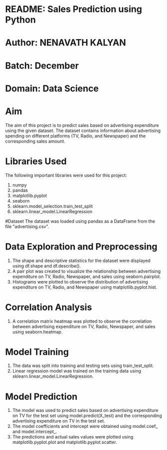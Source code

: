 # README: Sales Prediction using Python
# Author: NENAVATH KALYAN
# Batch: December
# Domain: Data Science
# Aim
The aim of this project is to predict sales based on advertising expenditure using the given dataset. The dataset contains information about advertising spending on different platforms (TV, Radio, and Newspaper) and the corresponding sales amount.
# Libraries Used
The following important libraries were used for this project:

1. numpy
2. pandas
3. matplotlib.pyplot
4. seaborn
5. sklearn.model_selection.train_test_split
6. sklearn.linear_model.LinearRegression

#Dataset
The dataset was loaded using pandas as a DataFrame from the file "advertising.csv".

# Data Exploration and Preprocessing

1.  The shape and descriptive statistics for the dataset were displayed using df.shape and df.describe().
2.  A pair plot was created to visualize the relationship between advertising expenditure on TV, Radio, Newspaper, and sales using seaborn.pairplot.
3.  Histograms were plotted to observe the distribution of advertising expenditure on TV, Radio, and Newspaper using matplotlib.pyplot.hist.

# Correlation Analysis
1.  A correlation matrix heatmap was plotted to observe the correlation between advertising expenditure on TV, Radio, Newspaper, and sales using seaborn.heatmap.

#  Model Training
1.  The data was split into training and testing sets using train_test_split.
2.  Linear regression model was trained on the training data using sklearn.linear_model.LinearRegression.

#  Model Prediction
1.  The model was used to predict sales based on advertising expenditure on TV for the test set using model.predict(X_test) and the corresponding advertising expenditure on TV in the test set.
2.  The model coefficients and intercept were obtained using model.coef_ and model.intercept_.
3.  The predictions and actual sales values were plotted using matplotlib.pyplot.plot and matplotlib.pyplot.scatter.
